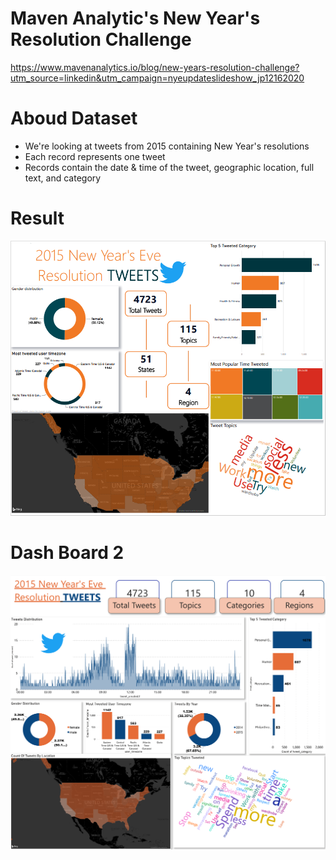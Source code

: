 # Maven Analytic's New Year's Resolution Challenge
https://www.mavenanalytics.io/blog/new-years-resolution-challenge?utm_source=linkedin&utm_campaign=nyeupdateslideshow_jp12162020

# Aboud Dataset
* We're looking at tweets from 2015 containing New Year's resolutions
* Each record represents one tweet
* Records contain the date & time of the tweet, geographic location, full text, and category

# Result
![Image](https://github.com/HarshBathia/Power-BI-Dashboards/blob/main/New_years_resolutions/images/FinalSubmission.png)

# Dash Board 2
![Image](https://github.com/HarshBathia/Power-BI-Dashboards/blob/main/New_years_resolutions/images/updated_submission.png)
